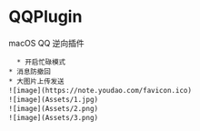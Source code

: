 # QQPlugin
macOS QQ 逆向插件


      * 开启忙碌模式
	* 消息防撤回
	* 大图片上传发送
    ![image](https://note.youdao.com/favicon.ico)
    ![image](Assets/1.jpg)
    ![image](Assets/2.png)
    ![image](Assets/3.png)
